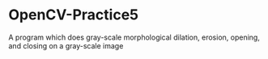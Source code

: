 # OpenCV-Practice5
A program which does gray-scale morphological dilation, erosion, opening, and closing on a gray-scale image
